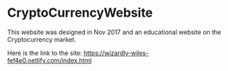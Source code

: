 # CryptoCurrencyWebsite

This website was designed in Nov 2017 and an educational website on the Cryptocurrency market. 

Here is the link to the site: https://wizardly-wiles-fef4e0.netlify.com/index.html
